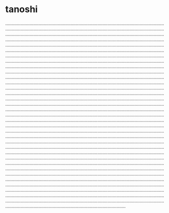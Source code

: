 # tanoshi

......................................................................................................................................................................................................................................................................................................................................................................................................................................................................................................................................................................................................................................................................................................................................................................................................................................................................................................................................................................................................................................................................................................................................................................................................................................................................................................................................................................................................................................................................................................................................................................................................................................................................................................................................................................................................................................................................................................................................................................................................................................................................................................................................................................................................................................................................................................................................................................................................................................................................................................................................................................................................................................................................................................................................................................................................................................................................................................................................................................................................................................................................................................................................................................................................................................................................................................................................................................................................................................................................................................................................................................................................................................................................................................................................................................................................................................................................................................................................................................................................................................................................................................................................................................................................................................................................................................................................................................................................................................................................................